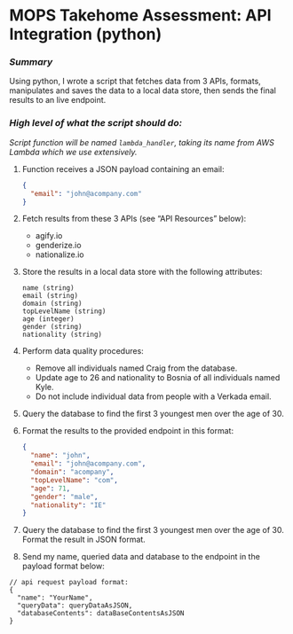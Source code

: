 # MOPS Takehome Assessment: API Integration (python)

### *Summary*

Using python, I wrote a script that fetches data from 3 APIs, formats, manipulates and saves the data to a local data store, then sends the final results to an live endpoint.

### *High level of what the script should do:*

_Script function will be named `lambda_handler`, taking its name from AWS Lambda which we use extensively._

1. Function receives a JSON payload containing an email:
    
    ```json
    {
      "email": "john@acompany.com"
    }
    ```


2. Fetch results from these 3 APIs (see “API Resources” below):
    - agify.io
    - genderize.io
    - nationalize.io
    
3. Store the results in a local data store with the following attributes:
    
    ```
    name (string)
    email (string)
    domain (string)
    topLevelName (string)
    age (integer)
    gender (string)
    nationality (string)
    ```

4. Perform data quality procedures:
    * Remove all individuals named Craig from the database.
    * Update age to 26 and nationality to Bosnia of all individuals named Kyle.
    * Do not include individual data from people with a Verkada email.

5. Query the database to find the first 3 youngest men over the age of 30.

6. Format the results to the provided endpoint in this format:
    
    ```json
    {
      "name": "john",
      "email": "john@acompany.com",
      "domain": "acompany",
      "topLevelName": "com",
      "age": 71,
      "gender": "male",
      "nationality": "IE"
    }
    ```
7. Query the database to find the first 3 youngest men over the age of 30. Format the result in JSON format.

8. Send my name, queried data and database to the endpoint in the payload format below:


```
// api request payload format:
{
  "name": "YourName",
  "queryData": queryDataAsJSON,
  "databaseContents": dataBaseContentsAsJSON
}
```


